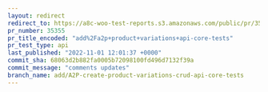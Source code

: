 ```yaml
---
layout: redirect
redirect_to: https://a8c-woo-test-reports.s3.amazonaws.com/public/pr/35355/api/index.html
pr_number: 35355
pr_title_encoded: "add%2Fa2p+product+variations+api-core-tests"
pr_test_type: api
last_published: "2022-11-01 12:01:37 +0000"
commit_sha: 68063d2b882fa0005b72098100fd496d7132f39a
commit_message: "comments updates"
branch_name: add/A2P-create-product-variations-crud-api-core-tests
---
```

